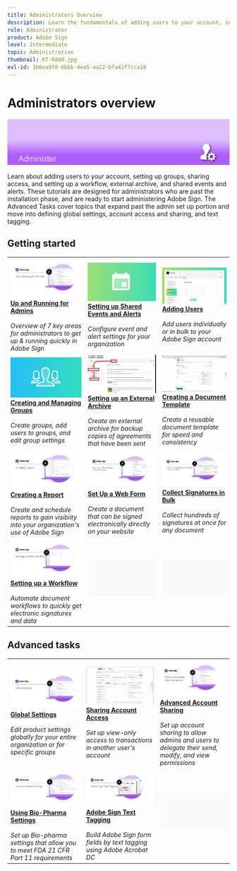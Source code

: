 ```yaml
---
title: Administrators Overview
description: Learn the fundamentals of adding users to your account, setting up groups, sharing access, and setting up a workflow, external archive, and shared events and alerts
role: Administrator
product: Adobe Sign
level: Intermediate
topic: Administration
thumbnail: KT-6849.jpg
exl-id: 1b6ea9f0-6bbb-4ea5-aa22-bfa42f7cca18
---
```

# Administrators overview

![Sign Administrators Image](../assets/Hero-Admin.png)

Learn about adding users to your account, setting up groups, sharing access, and setting up a workflow, external archive, and shared events and alerts. These tutorials are designed for administrators who are past the installation phase, and are ready to start administering Adobe Sign. The Advanced Tasks cover topics that expand past the admin set up portion and move into defining global settings, account access and sharing, and text tagging.

## Getting started

<table style="table-layout:fixed">
<tr>
  <td>
    <a href="up-and-running-admin.md">
      <img alt="Up and Running for Admins" src="../assets/Up-Running.png" />
    </a>
    <div>
    <a href="up-and-running-admin.md"><strong>Up and Running for Admins</strong></a>
    </div>
    <br>
    <em>Overview of 7 key areas for administrators to get up & running quickly in Adobe Sign</em>
  </td>
  <td>
    <a href="set-up-shared-events-and-alert.md">
      <img alt="Setting up Shared Events and Alerts" src="../assets/SharedEvents.png" />
    </a>
    <div>
    <a href="set-up-shared-events-and-alert.md"><strong>Setting up Shared Events and Alerts</strong></a>
    </div>
    <br>
    <em>Configure event and alert settings for your organization</em>
  </td>
  <td>
    <a href="add-users-to-your-account.md">
      <img alt="Adding Users" src="../assets/Adding-Users.png" />
    </a>
    <div>
    <a href="add-users-to-your-account.md"><strong>Adding Users</strong></a>
    </div>
    <br>
    <em>Add users individually or in bulk to your Adobe Sign account</em>
  </td>
</tr>
<tr>
  <td>
    <a href="create-and-manage-groups.md">
      <img alt="Creating and Managing Groups" src="../assets/Creating-Groups.png" />
    </a>
    <div>
    <a href="create-and-manage-groups.md"><strong>Creating and Managing Groups</strong></a>
    </div>
    <br>
    <em>Create groups, add users to groups, and edit group settings</em>
  </td>
  <td>
    <a href="set-up-your-external-archive.md">
      <img alt="Setting up an External Archive" src="../assets/ExternalArchive.png" />
    </a>
    <div>
    <a href="set-up-your-external-archive.md"><strong>Setting up an External Archive</strong></a>
    </div>
    <br>
    <em>Create an external archive for backup copies of agreements that have been sent</em>
  </td>
  <td>
    <a href="../sign-advanced-users/create-a-template.md">
      <img alt="Creating a Document Template" src="../assets/Template.png" />
    </a>
    <div>
    <a href="../sign-advanced-users/create-a-template.md"><strong>Creating a Document Template</strong></a>
    </div>
    <br>
    <em>Create a reusable document template for speed and consistency</em>
  </td>
</tr>
<tr>
  <td>
    <a href="create-a-report.md">
      <img alt="Creating a Report" src="../assets/Report.png" />
    </a>
    <div>
    <a href="create-a-report.md"><strong>Creating a Report</strong></a>
    </div>
    <br>
    <em>Create and schedule reports to gain visibiity into your organization's use of Adobe Sign</em>
  </td>
  <td>
    <a href="../sign-advanced-users/webform.md">
      <img alt="Set Up a Web Form" src="../assets/Webform.png" />
    </a>
    <div>
    <a href="../sign-advanced-users/webform.md"><strong>Set Up a Web Form</strong></a>
    </div>
    <br>
    <em>Create a document that can be signed electronically directly on your website</em>
  </td>
  <td>
    <a href="../sign-advanced-users/megasign.md">
      <img alt="Collect Signatures in Bulk" src="../assets/Megasign.png" />
    </a>
    <div>
    <a href="../sign-advanced-users/megasign.md"><strong>Collect Signatures in Bulk</strong></a>
    </div>
    <br>
    <em>Collect hundreds of signatures at once for any document</em>
  </td>
</tr>
<tr>
  <td>
    <a href="building-a-custom-workflow.md">
      <img alt="Setting up a Workflow" src="../assets/BuildingWorkflow.png" />
    </a>
    <div>
    <a href="building-a-custom-workflow.md"><strong>Setting up a Workflow</strong></a>
    </div>
    <br>
    <em>Automate document workflows to quickly get electronic signatures and data</em>
  </td>
  <td>
    <img alt="Spacer" src="../assets/Grayspacer.png" />
    <div>
    <br>
  </td>
  <td>
    <img alt="Spacer" src="../assets/Grayspacer.png" />
    <div>
    <br>
  </td>
</tr>
</table>

## Advanced tasks

<table style="table-layout:fixed">
<tr>
  <td>
    <a href="learn-about-global-settings.md">
      <img alt="Global Settings" src="../assets/GlobalSettings_1280.png">
    </a>
    <div>
    <a href="learn-about-global-settings.md"><strong>Global Settings</strong></a>
    </div>
    <br>
    <em>Edit product settings globally for your entire organization or for specific groups</em>
  </td>
  <td>
    <a href="share-account-access.md">
      <img alt="Sharing Account Access" src="../assets/SharingAccess.png" />
    </a>  
    <div>
    <a href="share-account-access.md"><strong>Sharing Account Access</strong></a>
    </div>
    <br>
    <em>Set up view-only access to transactions in another user's account</em>
  </td>
  <td>
    <a href="advanced-account-sharing.md">
      <img alt="Advanced Account Sharing" src="../assets/AdvancedSharing_1280.png" />
    </a>
    <div>
    <a href="advanced-account-sharing.md"><strong>Advanced Account Sharing</strong></a>
    </div>
    <br>
    <em>Set up account sharing to allow admins and users to delegate their send, modify, and view permissions</em>
  </td>
</tr>
<tr>
  <td>
    <a href="use-bio-pharma-settings.md">
      <img alt="Using Bio-Pharma Settings" src="../assets/Bio_1280.png" />
    </a>
    <div>
    <a href="use-bio-pharma-settings.md"><strong>Using Bio-Pharma Settings</strong></a>
    </div>
    <br>
    <em>Set up Bio-pharma settings that allow you to meet FDA 21 CFR Part 11 requirements</em>
  </td> 
  <td>
     <a href="../sign-advanced-users/adobe-sign-text-tagging.md">
      <img alt="Adobe Sign Text Tagging" src="../assets/Text-Tagging.png" />
    </a>
    <div>
    <a href="../sign-advanced-users/adobe-sign-text-tagging.md"><strong>Adobe Sign Text Tagging</strong></a>
    <div>
    <br>
    <em>Build Adobe Sign form fields by text tagging using Adobe Acrobat DC</em>
  </td>
  <td>
    <img alt="Spacer" src="../assets/Grayspacer.png" />
    <div>
    <br>
  </td>
</tr>
</table>
